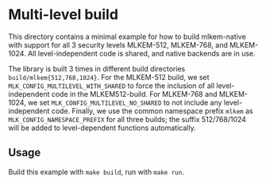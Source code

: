 [//]: # (SPDX-License-Identifier: CC-BY-4.0)

# Multi-level build

This directory contains a minimal example for how to build mlkem-native with support for all 3 security levels
MLKEM-512, MLKEM-768, and MLKEM-1024. All level-independent code is shared, and native backends are in use.

The library is built 3 times in different build directories `build/mlkem{512,768,1024}`. For the MLKEM-512 build, we set
`MLK_CONFIG_MULTILEVEL_WITH_SHARED` to force the inclusion of all level-independent code in the
MLKEM512-build. For MLKEM-768 and MLKEM-1024, we set `MLK_CONFIG_MULTILEVEL_NO_SHARED` to not include any
level-independent code. Finally, we use the common namespace prefix `mlkem` as `MLK_CONFIG_NAMESPACE_PREFIX` for all three
builds; the suffix 512/768/1024 will be added to level-dependent functions automatically.

## Usage

Build this example with `make build`, run with `make run`.
